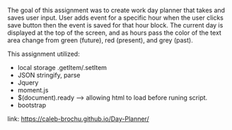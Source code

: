 The goal of this assignment was to create work day planner that takes and saves user input. User adds event for a specific hour when the user clicks save button then the event is saved for that hour block.  The current day is displayed at the top of the screen, and as hours pass the color of the text area change from green (future), red (present), and grey (past).

This assignment utilized:
- local storage .getItem/.setItem
- JSON stringify, parse 
- Jquery 
- moment.js
- $(document).ready --> allowing html to load before runing script. 
- bootstrap 

link:  https://caleb-brochu.github.io/Day-Planner/